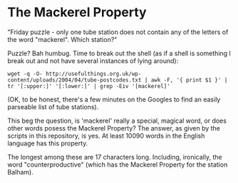 The Mackerel Property
=====================

"Friday puzzle - only one tube station does not contain any of the letters of the word "mackerel". Which station?"

Puzzle? Bah humbug. Time to break out the shell (as if a shell is something I break out and not have several instances of lying around):

    wget -q -O- http://usefulthings.org.uk/wp-content/uploads/2004/04/tube-postcodes.txt | awk -F, '{ print $1 }' | tr '[:upper:]' '[:lower:]' | grep -Eiv '[mackerel]'

(OK, to be honest, there's a few minutes on the Googles to find an easily parseable list of tube stations).

This beg the question, is 'mackerel' really a special, magical word, or does other words posess the Mackerel Property? The answer, as given by the scripts in this repository, is yes. At least 10090 words in the English language has this property.

The longest among these are 17 characters long. Including, ironically, the word "counterproductive" (which has the Mackerel Property for the station Balham).
